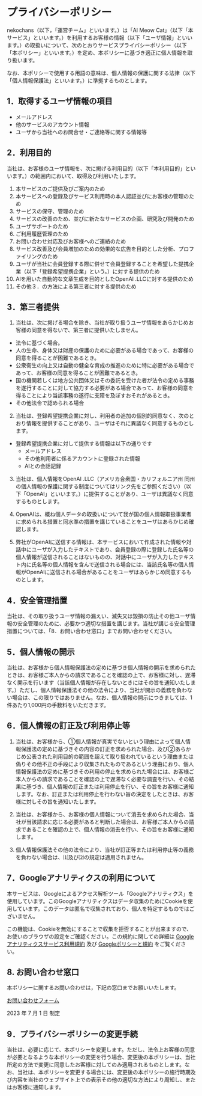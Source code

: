 # プライバシーポリシー

nekochans（以下，「運営チーム」といいます。）は「AI Meow Cat」（以下「本サービス」といいます。）を利用するお客様の情報（以下「ユーザ情報」といいます。）の取扱いについて、次のとおりサービスプライバシーポリシー（以下「本ポリシー」といいます。）を定め、本ポリシーに基づき適正に個人情報を取り扱います。

なお、本ポリシーで使用する用語の意味は、個人情報の保護に関する法律（以下「個人情報保護法」といいます。）に準拠するものとします。

## 1．取得するユーザ情報の項目

- メールアドレス
- 他のサービスのアカウント情報
- ユーザから当社へのお問合せ・ご連絡等に関する情報等

## 2．利用目的

当社は、お客様のユーザ情報を、次に掲げる利用目的（以下「本利用目的」といいます。）の範囲内において、取得及び利用いたします。

1. 本サービスのご提供及びご案内のため
2. 本サービスへの登録及びサービス利用時の本人認証並びにお客様の管理のため
3. サービスの保守、管理のため
4. サービスの改善のため、並びに新たなサービスの企画、研究及び開発のため
5. ユーザサポートのため
6. ご利用履歴管理のため
7. お問い合わせ対応及びお客様へのご連絡のため
8. サービス改善及び会員増加のための効果的な広告を目的とした分析、プロファイリングのため
9. ユーザが当社に会員登録する際に併せて会員登録することを希望した提携企業（以下「登録希望提携企業」という。）に対する提供のため
10. AIを用いた自動的な文章生成を目的としたOpenAI .LLCに対する提供のため
11. その他３．の方法による第三者に対する提供のため

## 3．第三者提供

1. 当社は、次に掲げる場合を除き、当社が取り扱うユーザ情報をあらかじめお客様の同意を得ないで、第三者に提供いたしません。

- 法令に基づく場合。
- 人の生命、身体又は財産の保護のために必要がある場合であって、お客様の同意を得ることが困難であるとき。
- 公衆衛生の向上又は自動の健全な育成の推進のために特に必要がある場合であって、お客様の同意を得ることが困難であるとき。
- 国の機関若しくは地方公共団体又はその委託を受けた者が法令の定める事務を遂行することに対して協力する必要がある場合であって、お客様の同意を得ることにより当該事務の遂行に支障を及ぼすおそれがあるとき。
- その他法令で認められる場合

2. 当社は、登録希望提携企業に対し、利用者の追加の個別的同意なく、次のとおり情報を提供することがあり、ユーザはそれに異議なく同意するものとします。

- 登録希望提携企業に対して提供する情報は以下の通りです
  - メールアドレス
  - その他利用者に係るアカウントに登録された情報
  - AIとの会話記録

3. 当社は、個人情報をOpenAI .LLC（アメリカ合衆国・カリフォルニア州 同州の個人情報の保護に関する制度についてはリンク先をご参照ください）（以下「OpenAI」といいます。）に提供することがあり、ユーザは異議なく同意するものとします。

4. OpenAIは、概ね個人データの取扱いについて我が国の個人情報取扱事業者に求められる措置と同水準の措置を講じていることをユーザはあらかじめ確認します。

5. 弊社がOpenAIに送信する情報は、本サービスにおいて作成された情報や対話中にユーザが入力したテキストであり、会員登録の際に登録した氏名等の個人情報が送信されることはないものの、対話中にユーザが入力したテキスト内に氏名等の個人情報を含んで送信される場合には、当該氏名等の個人情報がOpenAIに送信される場合があることをユーザはあらかじめ同意するものとします。

## 4．安全管理措置

当社は、その取り扱うユーザ情報の漏えい、滅失又は毀損の防止その他ユーザ情報の安全管理のために、必要かつ適切な措置を講じます。当社が講じる安全管理措置については、「8．お問い合わせ窓口」までお問い合わせください。

## 5．個人情報の開示

当社は、お客様から個人情報保護法の定めに基づき個人情報の開示を求められたときは、お客様ご本人からの請求であることを確認の上で、お客様に対し、遅滞なく開示を行います（当該個人情報が存在しないときにはその旨を通知いたします。）ただし、個人情報保護法その他の法令により、当社が開示の義務を負わない場合は、この限りではありません。なお、個人情報の開示につきましては、1件あたり1,000円の手数料をいただきます。

## 6．個人情報の訂正及び利用停止等

1. 当社は、お客様から、①個人情報が真実でないという理由によって個人情報保護法の定めに基づきその内容の訂正を求められた場合、及び②あらかじめ公表された利用目的の範囲を超えて取り扱われているという理由または偽りその他不正の手段により収集されたものであるという理由におり、個人情報保護法の定めに基づきその利用の停止を求められた場合には、お客様ご本人からの請求であることを確認の上で遅滞なく必要な調査を行い、その結果に基づき、個人情報の訂正または利用停止を行い、その旨をお客様に通知します。なお、訂正または利用停止を行わない旨の決定をしたときは、お客様に対しその旨を通知いたします。

2. 当社は、お客様から、お客様の個人情報について消去を求められた場合、当社が当該請求に応じる必要があると判断した場合は、お客様ご本人からの請求であることを確認の上で、個人情報の消去を行い、その旨をお客様に通知します。

3. 個人情報保護法その他の法令により、当社が訂正等または利用停止等の義務を負わない場合は、⑴及び⑵の規定は適用されません。

## 7．Googleアナリティクスの利用について

本サービスは、Googleによるアクセス解析ツール「Googleアナリティクス」を使用しています。このGoogleアナリティクスはデータ収集のためにCookieを使用しています。このデータは匿名で収集されており、個人を特定するものではございません。

この機能は、Cookieを無効にすることで収集を拒否することが出来ますので、お使いのブラウザの設定をご確認ください。この規約に関しての詳細は [Googleアナリティクスサービス利用規約](https://marketingplatform.google.com/about/analytics/terms/jp/) 及び [Googleポリシーと規約](https://policies.google.com/technologies/partner-sites) をご覧ください。

## 8. お問い合わせ窓口

本ポリシーに関するお問い合わせは，下記の窓口までお願いいたします。

[お問い合わせフォーム](https://docs.google.com/forms/d/e/1FAIpQLSc-jFDrmEwUIR4mmcM6RCTPqLmrmm5WKxVdAZKom1sqet9XnA/viewform)

2023 年 7 月 1 日 制定

## 9．プライバシーポリシーの変更手続

当社は、必要に応じて、本ポリシーを変更します。ただし、法令上お客様の同意が必要となるような本ポリシーの変更を行う場合、変更後の本ポリシーは、当社所定の方法で変更に同意したお客様に対してのみ適用されるものとします。なお、当社は、本ポリシーを変更する場合には、変更後の本ポリシーの施行時期及び内容を当社のウェブサイト上での表示その他の適切な方法により周知し、またはお客様に通知します。
